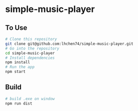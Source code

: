 # simple-music-player

## To Use

```bash
# Clone this repository
git clone git@github.com:lhchen74/simple-music-player.git
# Go into the repository
cd simple-music-player
# Install dependencies
npm install
# Run the app
npm start
```

## Build

```bash
# build .exe on window
npm run dist
```
